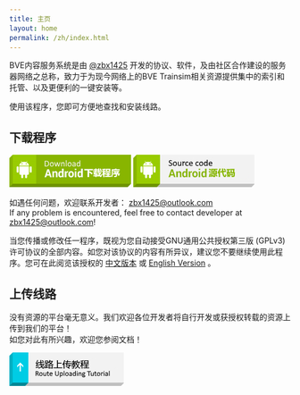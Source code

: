 ```yaml
---
title: 主页
layout: home
permalink: /zh/index.html
---
```


BVE内容服务系统是由 [@zbx1425](https://github.com/zbx1425) 开发的协议、软件，及由社区合作建设的服务器网络之总称，致力于为现今网络上的BVE Trainsim相关资源提供集中的索引和托管、以及更便利的一键安装等。

使用该程序，您即可方便地查找和安装线路。

## 下载程序

[![Android下载程序](/assets/btn_download_android.png)](https://api.zbx1425.tk:8953/build/bcs-apk)
[![Android源代码](/assets/btn_source_android.png)](https://github.com/BVEContentService/BCSClientAndroid)

如遇任何问题，欢迎联系开发者： [zbx1425@outlook.com](mailto:zbx1425@outlook.com)  
If any problem is encountered, feel free to contact developer at [zbx1425@outlook.com](mailto:zbx1425@outlook.com)!

当您传播或修改任一程序，既视为您自动接受GNU通用公共授权第三版 (GPLv3) 许可协议的全部内容。如您对该协议的内容有所异议，建议您不要继续使用此程序。您可在此阅览该授权的 [中文版本](gplv3_zh.html) 或 [English Version](gplv3.html) 。

## 上传线路

没有资源的平台毫无意义。我们欢迎各位开发者将自行开发或获授权转载的资源上传到我们的平台！  
如您对此有所兴趣，欢迎您参阅文档！

[![线路上传教程](/assets/btn_tutorial_upload.png)](prepare.html)